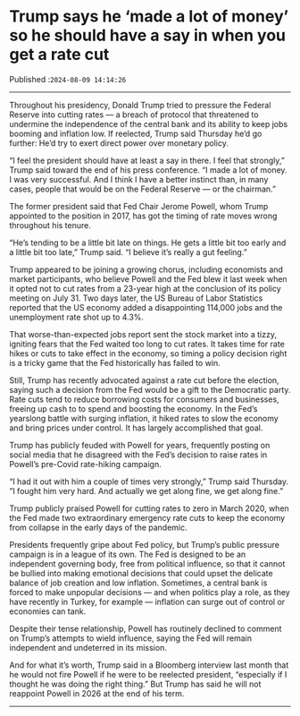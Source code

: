 # Trump says he ‘made a lot of money’ so he should have a say in when you get a rate cut

Published :`2024-08-09 14:14:26`

---

Throughout his presidency, Donald Trump tried to pressure the Federal Reserve into cutting rates — a breach of protocol that threatened to undermine the independence of the central bank and its ability to keep jobs booming and inflation low. If reelected, Trump said Thursday he’d go further: He’d try to exert direct power over monetary policy.

“I feel the president should have at least a say in there. I feel that strongly,” Trump said toward the end of his press conference. “I made a lot of money. I was very successful. And I think I have a better instinct than, in many cases, people that would be on the Federal Reserve — or the chairman.”

The former president said that Fed Chair Jerome Powell, whom Trump appointed to the position in 2017, has got the timing of rate moves wrong throughout his tenure.

“He’s tending to be a little bit late on things. He gets a little bit too early and a little bit too late,” Trump said. “I believe it’s really a gut feeling.”

Trump appeared to be joining a growing chorus, including economists and market participants, who believe Powell and the Fed blew it last week when it opted not to cut rates from a 23-year high at the conclusion of its policy meeting on July 31. Two days later, the US Bureau of Labor Statistics reported that the US economy added a disappointing 114,000 jobs and the unemployment rate shot up to 4.3%.

That worse-than-expected jobs report sent the stock market into a tizzy, igniting fears that the Fed waited too long to cut rates. It takes time for rate hikes or cuts to take effect in the economy, so timing a policy decision right is a tricky game that the Fed historically has failed to win.

Still, Trump has recently advocated against a rate cut before the election, saying such a decision from the Fed would be a gift to the Democratic party. Rate cuts tend to reduce borrowing costs for consumers and businesses, freeing up cash to to spend and boosting the economy. In the Fed’s yearslong battle with surging inflation, it hiked rates to slow the economy and bring prices under control. It has largely accomplished that goal.

Trump has publicly feuded with Powell for years, frequently posting on social media that he disagreed with the Fed’s decision to raise rates in Powell’s pre-Covid rate-hiking campaign.

“I had it out with him a couple of times very strongly,” Trump said Thursday. ”I fought him very hard. And actually we get along fine, we get along fine.”

Trump publicly praised Powell for cutting rates to zero in March 2020, when the Fed made two extraordinary emergency rate cuts to keep the economy from collapse in the early days of the pandemic.

Presidents frequently gripe about Fed policy, but Trump’s public pressure campaign is in a league of its own. The Fed is designed to be an independent governing body, free from political influence, so that it cannot be bullied into making emotional decisions that could upset the delicate balance of job creation and low inflation. Sometimes, a central bank is forced to make unpopular decisions — and when politics play a role, as they have recently in Turkey, for example — inflation can surge out of control or economies can tank.

Despite their tense relationship, Powell has routinely declined to comment on Trump’s attempts to wield influence, saying the Fed will remain independent and undeterred in its mission.

And for what it’s worth, Trump said in a Bloomberg interview last month that he would not fire Powell if he were to be reelected president, “especially if I thought he was doing the right thing.” But Trump has said he will not reappoint Powell in 2026 at the end of his term.

---


